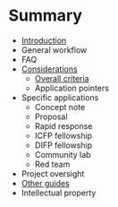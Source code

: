 # Summary

* [Introduction](README.md)
* General workflow
* FAQ
* [Considerations](chapter1.md)
  * [Overall criteria](overall-criteria.md)
  * Application pointers
* Specific applications
  * Concept note
  * Proposal
  * Rapid response
  * ICFP fellowship
  * DIFP fellowship
  * Community lab
  * Red team
* Project oversight
* [Other guides](other-guides.md)
* Intellectual property

